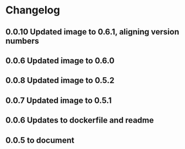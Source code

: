 # Changelog

## 0.0.10 Updated image to 0.6.1, aligning version numbers
## 0.0.6 Updated image to 0.6.0
## 0.0.8 Updated image to 0.5.2
## 0.0.7 Updated image to 0.5.1
## 0.0.6 Updates to dockerfile and readme
## 0.0.5 to document